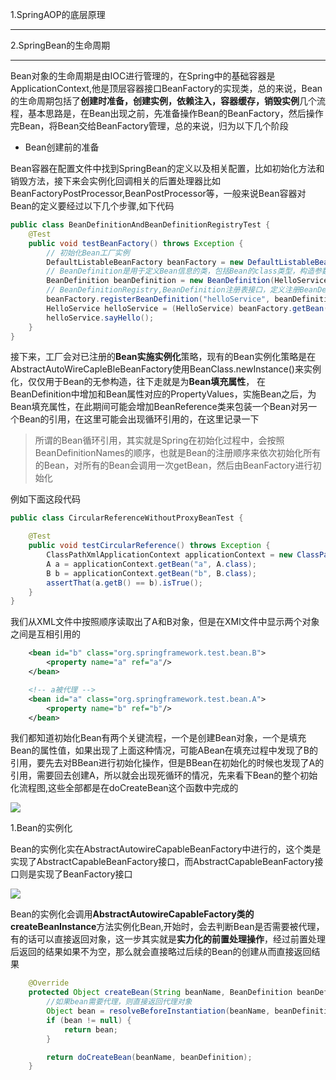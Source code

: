 
1.SpringAOP的底层原理

---

2.SpringBean的生命周期

---

Bean对象的生命周期是由IOC进行管理的，在Spring中的基础容器是ApplicationContext,他是顶层容器接口BeanFactory的实现类，总的来说，Bean的生命周期包括了**创建时准备，创建实例，依赖注入，容器缓存，销毁实例**几个流程，基本思路是，在Bean出现之前，先准备操作Bean的BeanFactory，然后操作完Bean，将Bean交给BeanFactory管理，总的来说，归为以下几个阶段

- Bean创建前的准备

Bean容器在配置文件中找到SpringBean的定义以及相关配置，比如初始化方法和销毁方法，接下来会实例化回调相关的后置处理器比如BeanFactoryPostProcessor,BeanPostProcessor等，一般来说Bean容器对Bean的定义要经过以下几个步骤,如下代码

```java
public class BeanDefinitionAndBeanDefinitionRegistryTest {
	@Test
	public void testBeanFactory() throws Exception {
		// 初始化Bean工厂实例
		DefaultListableBeanFactory beanFactory = new DefaultListableBeanFactory();
		// BeanDefinition是用于定义Bean信息的类，包括Bean的class类型，构造参数，属性等信息，每个Bean都会关联一个BeanDefinetion例
		BeanDefinition beanDefinition = new BeanDefinition(HelloService.class);
		// BeanDefinitionRegistry,BeanDefinition注册表接口，定义注册BeanDefinition的方法
		beanFactory.registerBeanDefinition("helloService", beanDefinition);
		HelloService helloService = (HelloService) beanFactory.getBean("helloService");
		helloService.sayHello();
	}
}
```

接下来，工厂会对已注册的**Bean实施实例化**策略，现有的Bean实例化策略是在AbstractAutoWireCapleBleBeanFactory使用BeanClass.newInstance()来实例化，仅仅用于Bean的无参构造，往下走就是为**Bean填充属性**， 在BeanDefinition中增加和Bean属性对应的PropertyValues，实施Bean之后，为Bean填充属性，在此期间可能会增加BeanReference类来包装一个Bean对另一个Bean的引用，在这里可能会出现循环引用的，在这里记录一下

> 所谓的Bean循环引用，其实就是Spring在初始化过程中，会按照BeanDefinitionNames的顺序，也就是Bean的注册顺序来依次初始化所有的Bean，对所有的Bean会调用一次getBean，然后由BeanFactory进行初始化

例如下面这段代码
```java
public class CircularReferenceWithoutProxyBeanTest {

	@Test
	public void testCircularReference() throws Exception {
		ClassPathXmlApplicationContext applicationContext = new ClassPathXmlApplicationContext("classpath:circular-reference-without-proxy-bean.xml");
		A a = applicationContext.getBean("a", A.class);
		B b = applicationContext.getBean("b", B.class);
		assertThat(a.getB() == b).isTrue();
	}
}
```
我们从XML文件中按照顺序读取出了A和B对象，但是在XMl文件中显示两个对象之间是互相引用的
```xml
    <bean id="b" class="org.springframework.test.bean.B">
        <property name="a" ref="a"/>
    </bean>

    <!-- a被代理 -->
    <bean id="a" class="org.springframework.test.bean.A">
        <property name="b" ref="b"/>
    </bean>
```
我们都知道初始化Bean有两个关键流程，一个是创建Bean对象，一个是填充Bean的属性值，如果出现了上面这种情况，可能ABean在填充过程中发现了B的引用，要先去对BBean进行初始化操作，但是BBean在初始化的时候也发现了A的引用，需要回去创建A，所以就会出现死循环的情况，先来看下Bean的整个初始化流程图,这些全部都是在doCreateBean这个函数中完成的

![](https://p3-juejin.byteimg.com/tos-cn-i-k3u1fbpfcp/5a4df85e9968403bbe5c9200fe7e1bd4~tplv-k3u1fbpfcp-zoom-in-crop-mark:1304:0:0:0.awebp)

1.Bean的实例化

Bean的实例化实在AbstractAutowireCapableBeanFactory中进行的，这个类是实现了AbstractCapableBeanFactory接口，而AbstractCapableBeanFactory接口则是实现了BeanFactory接口

![](https://github.com/DerekYRC/mini-spring/raw/main/assets/bean-definition-and-bean-definition-registry.png)

Bean的实例化会调用**AbstractAutowireCapableFactory类的createBeanInstance**方法实例化Bean,开始时，会去判断Bean是否需要被代理，有的话可以直接返回对象，这一步其实就是**实力化的前置处理操作**，经过前置处理后返回的结果如果不为空，那么就会直接略过后续的Bean的创建从而直接返回结果

```java
	@Override
	protected Object createBean(String beanName, BeanDefinition beanDefinition) throws BeansException {
		//如果bean需要代理，则直接返回代理对象
		Object bean = resolveBeforeInstantiation(beanName, beanDefinition);
		if (bean != null) {
			return bean;
		}

		return doCreateBean(beanName, beanDefinition);
	}
```
